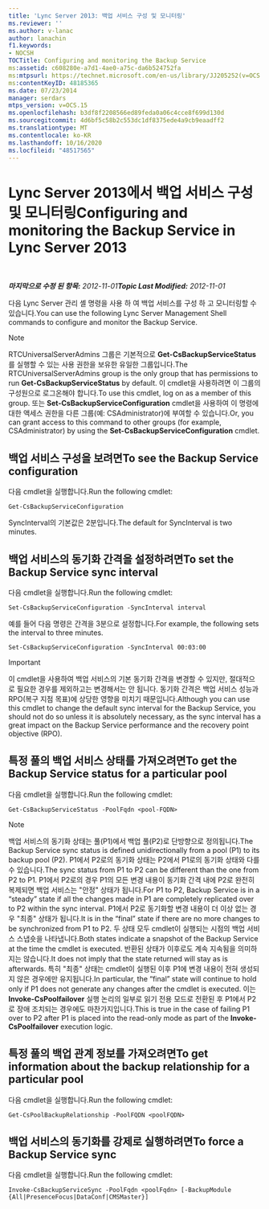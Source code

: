 ```yaml
---
title: 'Lync Server 2013: 백업 서비스 구성 및 모니터링'
ms.reviewer: ''
ms.author: v-lanac
author: lanachin
f1.keywords:
- NOCSH
TOCTitle: Configuring and monitoring the Backup Service
ms:assetid: c608280e-a7d1-4ae0-a75c-da6b524752fa
ms:mtpsurl: https://technet.microsoft.com/en-us/library/JJ205252(v=OCS.15)
ms:contentKeyID: 48185365
ms.date: 07/23/2014
manager: serdars
mtps_version: v=OCS.15
ms.openlocfilehash: b3df8f2208566ed89feda0a06c4cce8f699d130d
ms.sourcegitcommit: 4d6bf5c58b2c553dc1df8375ede4a9cb9eaadff2
ms.translationtype: MT
ms.contentlocale: ko-KR
ms.lasthandoff: 10/16/2020
ms.locfileid: "48517565"
---
```

# <a name="configuring-and-monitoring-the-backup-service-in-lync-server-2013"></a><span data-ttu-id="c8218-102">Lync Server 2013에서 백업 서비스 구성 및 모니터링</span><span class="sxs-lookup"><span data-stu-id="c8218-102">Configuring and monitoring the Backup Service in Lync Server 2013</span></span>

<div data-xmlns="http://www.w3.org/1999/xhtml">

<div class="topic" data-xmlns="http://www.w3.org/1999/xhtml" data-msxsl="urn:schemas-microsoft-com:xslt" data-cs="https://msdn.microsoft.com/">

<div data-asp="https://msdn2.microsoft.com/asp">



</div>

<div id="mainSection">

<div id="mainBody">

<span> </span>

<span data-ttu-id="c8218-103">_**마지막으로 수정 된 항목:** 2012-11-01_</span><span class="sxs-lookup"><span data-stu-id="c8218-103">_**Topic Last Modified:** 2012-11-01_</span></span>

<span data-ttu-id="c8218-104">다음 Lync Server 관리 셸 명령을 사용 하 여 백업 서비스를 구성 하 고 모니터링할 수 있습니다.</span><span class="sxs-lookup"><span data-stu-id="c8218-104">You can use the following Lync Server Management Shell commands to configure and monitor the Backup Service.</span></span>

<div>


> [!NOTE]  
> <span data-ttu-id="c8218-105">RTCUniversalServerAdmins 그룹은 기본적으로 <STRONG>Get-CsBackupServiceStatus</STRONG>를 실행할 수 있는 사용 권한을 보유한 유일한 그룹입니다.</span><span class="sxs-lookup"><span data-stu-id="c8218-105">The RTCUniversalServerAdmins group is the only group that has permissions to run <STRONG>Get-CsBackupServiceStatus</STRONG> by default.</span></span> <span data-ttu-id="c8218-106">이 cmdlet을 사용하려면 이 그룹의 구성원으로 로그온해야 합니다.</span><span class="sxs-lookup"><span data-stu-id="c8218-106">To use this cmdlet, log on as a member of this group.</span></span> <span data-ttu-id="c8218-107">또는 <STRONG>Set-CsBackupServiceConfiguration</STRONG> cmdlet을 사용하여 이 명령에 대한 액세스 권한을 다른 그룹(예: CSAdministrator)에 부여할 수 있습니다.</span><span class="sxs-lookup"><span data-stu-id="c8218-107">Or, you can grant access to this command to other groups (for example, CSAdministrator) by using the <STRONG>Set-CsBackupServiceConfiguration</STRONG> cmdlet.</span></span>



</div>

<div>

## <a name="to-see-the-backup-service-configuration"></a><span data-ttu-id="c8218-108">백업 서비스 구성을 보려면</span><span class="sxs-lookup"><span data-stu-id="c8218-108">To see the Backup Service configuration</span></span>

<span data-ttu-id="c8218-109">다음 cmdlet을 실행합니다.</span><span class="sxs-lookup"><span data-stu-id="c8218-109">Run the following cmdlet:</span></span>

    Get-CsBackupServiceConfiguration

<span data-ttu-id="c8218-110">SyncInterval의 기본값은 2분입니다.</span><span class="sxs-lookup"><span data-stu-id="c8218-110">The default for SyncInterval is two minutes.</span></span>

</div>

<div>

## <a name="to-set-the-backup-service-sync-interval"></a><span data-ttu-id="c8218-111">백업 서비스의 동기화 간격을 설정하려면</span><span class="sxs-lookup"><span data-stu-id="c8218-111">To set the Backup Service sync interval</span></span>

<span data-ttu-id="c8218-112">다음 cmdlet을 실행합니다.</span><span class="sxs-lookup"><span data-stu-id="c8218-112">Run the following cmdlet:</span></span>

    Set-CsBackupServiceConfiguration -SyncInterval interval

<span data-ttu-id="c8218-113">예를 들어 다음 명령은 간격을 3분으로 설정합니다.</span><span class="sxs-lookup"><span data-stu-id="c8218-113">For example, the following sets the interval to three minutes.</span></span>

    Set-CsBackupServiceConfiguration -SyncInterval 00:03:00

<div>


> [!IMPORTANT]  
> <span data-ttu-id="c8218-114">이 cmdlet을 사용하여 백업 서비스의 기본 동기화 간격을 변경할 수 있지만, 절대적으로 필요한 경우를 제외하고는 변경해서는 안 됩니다. 동기화 간격은 백업 서비스 성능과 RPO(복구 지점 목표)에 상당한 영향을 미치기 때문입니다.</span><span class="sxs-lookup"><span data-stu-id="c8218-114">Although you can use this cmdlet to change the default sync interval for the Backup Service, you should not do so unless it is absolutely necessary, as the sync interval has a great impact on the Backup Service performance and the recovery point objective (RPO).</span></span>



</div>

</div>

<div>

## <a name="to-get-the-backup-service-status-for-a-particular-pool"></a><span data-ttu-id="c8218-115">특정 풀의 백업 서비스 상태를 가져오려면</span><span class="sxs-lookup"><span data-stu-id="c8218-115">To get the Backup Service status for a particular pool</span></span>

<span data-ttu-id="c8218-116">다음 cmdlet을 실행합니다.</span><span class="sxs-lookup"><span data-stu-id="c8218-116">Run the following cmdlet:</span></span>

    Get-CsBackupServiceStatus -PoolFqdn <pool-FQDN>

<div>


> [!NOTE]  
> <span data-ttu-id="c8218-117">백업 서비스의 동기화 상태는 풀(P1)에서 백업 풀(P2)로 단방향으로 정의됩니다.</span><span class="sxs-lookup"><span data-stu-id="c8218-117">The Backup Service sync status is defined unidirectionally from a pool (P1) to its backup pool (P2).</span></span> <span data-ttu-id="c8218-118">P1에서 P2로의 동기화 상태는 P2에서 P1로의 동기화 상태와 다를 수 있습니다.</span><span class="sxs-lookup"><span data-stu-id="c8218-118">The sync status from P1 to P2 can be different than the one from P2 to P1.</span></span> <span data-ttu-id="c8218-119">P1에서 P2로의 경우 P1의 모든 변경 내용이 동기화 간격 내에 P2로 완전히 복제되면 백업 서비스는 "안정" 상태가 됩니다.</span><span class="sxs-lookup"><span data-stu-id="c8218-119">For P1 to P2, Backup Service is in a “steady” state if all the changes made in P1 are completely replicated over to P2 within the sync interval.</span></span> <span data-ttu-id="c8218-120">P1에서 P2로 동기화할 변경 내용이 더 이상 없는 경우 "최종" 상태가 됩니다.</span><span class="sxs-lookup"><span data-stu-id="c8218-120">It is in the “final” state if there are no more changes to be synchronized from P1 to P2.</span></span> <span data-ttu-id="c8218-121">두 상태 모두 cmdlet이 실행되는 시점의 백업 서비스 스냅숏을 나타냅니다.</span><span class="sxs-lookup"><span data-stu-id="c8218-121">Both states indicate a snapshot of the Backup Service at the time the cmdlet is executed.</span></span> <span data-ttu-id="c8218-122">반환된 상태가 이후로도 계속 지속됨을 의미하지는 않습니다.</span><span class="sxs-lookup"><span data-stu-id="c8218-122">It does not imply that the state returned will stay as is afterwards.</span></span> <span data-ttu-id="c8218-123">특히 "최종" 상태는 cmdlet이 실행된 이후 P1에 변경 내용이 전혀 생성되지 않은 경우에만 유지됩니다.</span><span class="sxs-lookup"><span data-stu-id="c8218-123">In particular, the “final” state will continue to hold only if P1 does not generate any changes after the cmdlet is executed.</span></span> <span data-ttu-id="c8218-124">이는 <STRONG>Invoke-CsPoolfailover</STRONG> 실행 논리의 일부로 읽기 전용 모드로 전환된 후 P1에서 P2로 장애 조치되는 경우에도 마찬가지입니다.</span><span class="sxs-lookup"><span data-stu-id="c8218-124">This is true in the case of failing P1 over to P2 after P1 is placed into the read-only mode as part of the <STRONG>Invoke-CsPoolfailover</STRONG> execution logic.</span></span>



</div>

</div>

<div>

## <a name="to-get-information-about-the-backup-relationship-for-a-particular-pool"></a><span data-ttu-id="c8218-125">특정 풀의 백업 관계 정보를 가져오려면</span><span class="sxs-lookup"><span data-stu-id="c8218-125">To get information about the backup relationship for a particular pool</span></span>

<span data-ttu-id="c8218-126">다음 cmdlet을 실행합니다.</span><span class="sxs-lookup"><span data-stu-id="c8218-126">Run the following cmdlet:</span></span>

    Get-CsPoolBackupRelationship -PoolFQDN <poolFQDN>

</div>

<div>

## <a name="to-force-a-backup-service-sync"></a><span data-ttu-id="c8218-127">백업 서비스의 동기화를 강제로 실행하려면</span><span class="sxs-lookup"><span data-stu-id="c8218-127">To force a Backup Service sync</span></span>

<span data-ttu-id="c8218-128">다음 cmdlet을 실행합니다.</span><span class="sxs-lookup"><span data-stu-id="c8218-128">Run the following cmdlet:</span></span>

    Invoke-CsBackupServiceSync -PoolFqdn <poolFqdn> [-BackupModule  {All|PresenceFocus|DataConf|CMSMaster}]

</div>

</div>

<span> </span>

</div>

</div>

</div>

